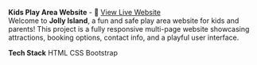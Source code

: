 **Kids Play Area Website** - 🔗 [View Live Website](https://madhuri-bhumireddy-31.github.io/play-area-website/)  
Welcome to **Jolly Island**, a fun and safe play area website for kids and parents! This project is a fully responsive multi-page website showcasing attractions, booking options, contact info, and a playful user interface.

**Tech Stack**
HTML
CSS
Bootstrap

